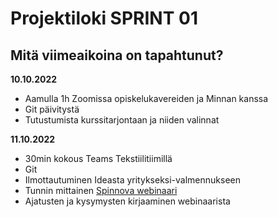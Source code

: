 # Projektiloki SPRINT 01

## Mitä viimeaikoina on tapahtunut? 

**10.10.2022**
 * Aamulla 1h Zoomissa opiskelukavereiden ja Minnan kanssa
 * Git päivitystä
 * Tutustumista kurssitarjontaan ja niiden valinnat

 **11.10.2022**
 * 30min kokous Teams Tekstiilitiimillä
* Git 
* Ilmottautuminen Ideasta yritykseksi-valmennukseen
* Tunnin mittainen [Spinnova webinaari](https://spinnovagroup.com/wp-content/uploads/2021/06/spinnova_yhtioesittely_video_with_embedded_slides_2-60c84855e9622.mp4)
* Ajatusten ja kysymysten kirjaaminen webinaarista 

